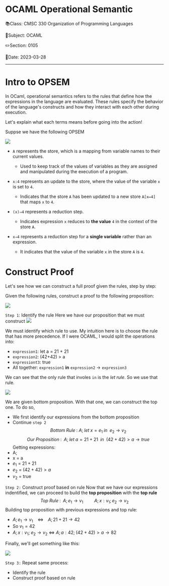 # OCAML Operational Semantic

📚Class: CMSC 330 Organization of Programming Languages 

📓Subject: OCAML 

✏️Section: 0105 

📅Date: 2023-03-28

---

# Intro  to OPSEM

In OCaml, operational semantics refers to the rules that define how the expressions in the language are evaluated. These rules specify the behavior of the language's constructs and how they interact with each other during execution.

Let's explain what each terms means before going into the action!

Suppse we have the following OPSEM

![](../Assets/20230416131814.png)

- `A` represents the store, which is a mapping from variable names to their current values. 
	- Used to keep track of the values of variables as they are assigned and manipulated during the execution of a program.

- `x:4` represents an update to the store, where the value of the variable `x` is set to `4`. 
	- Indicates that the store `A` has been updated to a new store `A[x↦4]` that maps `x` to `4`.

- `(x)⇒4` represents a reduction step. 
	- Indicates expression `x` reduces to **the value** `4` in the context of the store `A`.

- `x⇒4` represents a reduction step for a **single variable** rather than an expression. 
	- It indicates that the value of the variable `x` in the store `A` is `4`.

# Construct Proof
Let's see how we can construct a full proof given the rules, step by step:

Given the following rules, construct a proof to the following proposition:

![](../Assets/20230416132458.png)

`Step 1`: Identify the rule
Here we have our proposition that we must construct
![](../Assets/20230416132800.png)

We must identify which rule to use. My intuition here is to choose the rule that has more precedence. If I were OCAML, I would split the operations into:
- `expression1`: let a = 21 + 21
- `expression2`: (42+42) > a
- `expressiont3`: true
- All together: `expression1` **in** `expression2` $\rightarrow$ `expression3`

We can see that the only rule that involes `in` is the *let rule*. So we use that rule.

![](../Assets/20230416143714.png)


We are given bottom proposition. With that one, we can construct the top one. 
To do so, 
- We first identify our expressions from the bottom proposition
- Continue `step 2`
$$Bottom \mspace{5mu} Rule\mspace{5mu}:\mspace{5mu} A;\mspace{5mu}let\mspace{5mu}x=e_{1}\mspace{5mu} in\mspace{5mu}\mspace{5mu} e_{2} \rightarrow v_{2}$$
$$Our\mspace{5mu}Proposition\mspace{5mu}:\mspace{5mu}\mspace{5mu} A;\mspace{5mu}let\mspace{5mu}a=21 + 21\mspace{5mu}\mspace{5mu} in\mspace{5mu}\mspace{5mu} (42+42) >a\rightarrow true$$
Getting expressions:
- A;
- x = a
- $e_{1}$ = $21 + 21$
- $e_{2}$ = $(42+42) > a$
- $v_{2}$ = true


`Step 2:` Construct proof based on rule
Now that we have our expressions indentified, we can proceed to build the **top proposition** with the **top rule**
$$Top\mspace{5mu}Rule\mspace{5mu}:\mspace{5mu}\mspace{5mu} A; e_{1} \rightarrow v_{1} \mspace{5mu}\mspace{5mu}\mspace{5mu}\mspace{5mu}\mspace{5mu}\mspace{5mu}\mspace{5mu}\mspace{5mu}\mspace{5mu}\mspace{5mu} A;x:v_{1};e_{2} \rightarrow v_{2}$$
Building top proposition with previous expressions and top rule:
- $A;e_{1} \rightarrow v_{1} \mspace{5mu} \mspace{5mu} \mspace{5mu}$ $\Leftrightarrow$ $\mspace{5mu}\mspace{5mu}\mspace{5mu} A; 21+21 \rightarrow 42$
- So $v_{1} = 42$
- $A;x:v_{1};\mspace{5mu}e_{2} \rightarrow v_{2}$  $\iff$ $A;a:42;\mspace{5mu}(42+42)>a \rightarrow 82$

Finally, we'll get something like this:

![](../Assets/20230416143450.png)

`Step 3:` 
Repeat same process: 
- Identify the rule
- Construct proof based on rule